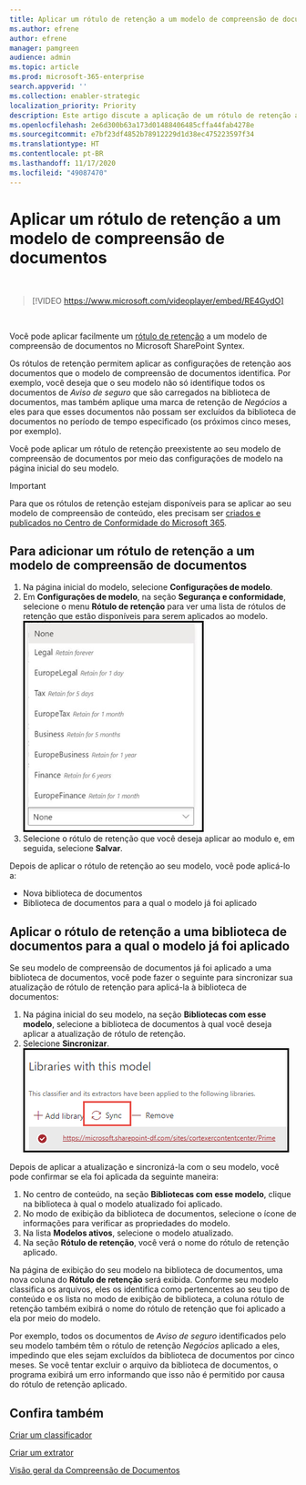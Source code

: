 ```yaml
---
title: Aplicar um rótulo de retenção a um modelo de compreensão de documentos
ms.author: efrene
author: efrene
manager: pamgreen
audience: admin
ms.topic: article
ms.prod: microsoft-365-enterprise
search.appverid: ''
ms.collection: enabler-strategic
localization_priority: Priority
description: Este artigo discute a aplicação de um rótulo de retenção a um modelo de compreensão de documentos
ms.openlocfilehash: 2e6d300b63a173d01488406485cffa44fab4278e
ms.sourcegitcommit: e7bf23df4852b78912229d1d38ec475223597f34
ms.translationtype: HT
ms.contentlocale: pt-BR
ms.lasthandoff: 11/17/2020
ms.locfileid: "49087470"
---
```

# <a name="apply-a-retention-label-to-a-document-understanding-model"></a>Aplicar um rótulo de retenção a um modelo de compreensão de documentos

</br>

> [!VIDEO https://www.microsoft.com/videoplayer/embed/RE4GydO]  

</br>


Você pode aplicar facilmente um [rótulo de retenção](https://docs.microsoft.com/microsoft-365/compliance/retention) a um modelo de compreensão de documentos no Microsoft SharePoint Syntex.

Os rótulos de retenção permitem aplicar as configurações de retenção aos documentos que o modelo de compreensão de documentos identifica.  Por exemplo, você deseja que o seu modelo não só identifique todos os documentos de *Aviso de seguro* que são carregados na biblioteca de documentos, mas também aplique uma marca de retenção de *Negócios* a eles para que esses documentos não possam ser excluídos da biblioteca de documentos no período de tempo especificado (os próximos cinco meses, por exemplo).

Você pode aplicar um rótulo de retenção preexistente ao seu modelo de compreensão de documentos por meio das configurações de modelo na página inicial do seu modelo. 

> [!Important]
> Para que os rótulos de retenção estejam disponíveis para se aplicar ao seu modelo de compreensão de conteúdo, eles precisam ser [criados e publicados no Centro de Conformidade do Microsoft 365](https://docs.microsoft.com/microsoft-365/compliance/create-apply-retention-labels#how-to-create-and-publish-retention-labels).

## <a name="to-add-a-retention-label-to-a-document-understanding-model"></a>Para adicionar um rótulo de retenção a um modelo de compreensão de documentos

1. Na página inicial do modelo, selecione **Configurações de modelo**.</br>
2. Em **Configurações de modelo**, na seção **Segurança e conformidade**, selecione o menu **Rótulo de retenção** para ver uma lista de rótulos de retenção que estão disponíveis para serem aplicados ao modelo.</br>
 ![Menu rótulo de retenção](../media/content-understanding/retention-labels-menu.png)</br> 
3. Selecione o rótulo de retenção que você deseja aplicar ao modulo e, em seguida, selecione **Salvar**.</br>

Depois de aplicar o rótulo de retenção ao seu modelo, você pode aplicá-lo a:
- Nova biblioteca de documentos
- Biblioteca de documentos para a qual o modelo já foi aplicado
 
## <a name="apply-the-retention-label-to-a-document-library-to-which-the-model-is-already-applied"></a>Aplicar o rótulo de retenção a uma biblioteca de documentos para a qual o modelo já foi aplicado

Se seu modelo de compreensão de documentos já foi aplicado a uma biblioteca de documentos, você pode fazer o seguinte para sincronizar sua atualização de rótulo de retenção para aplicá-la à biblioteca de documentos:</br>

1. Na página inicial do seu modelo, na seção **Bibliotecas com esse modelo**, selecione a biblioteca de documentos à qual você deseja aplicar a atualização de rótulo de retenção. </br> 
2. Selecione **Sincronizar**. </br>
 ![Modelo de sincronização](../media/content-understanding/sync-model.png)</br> 


Depois de aplicar a atualização e sincronizá-la com o seu modelo, você pode confirmar se ela foi aplicada da seguinte maneira:

1. No centro de conteúdo, na seção **Bibliotecas com esse modelo**, clique na biblioteca à qual o modelo atualizado foi aplicado. </br>
2. No modo de exibição da biblioteca de documentos, selecione o ícone de informações para verificar as propriedades do modelo.</br>  
3. Na lista **Modelos ativos**, selecione o modelo atualizado.</br>
4. Na seção **Rótulo de retenção**, você verá o nome do rótulo de retenção aplicado.</br>


Na página de exibição do seu modelo na biblioteca de documentos, uma nova coluna do **Rótulo de retenção** será exibida.  Conforme seu modelo classifica os arquivos, eles os identifica como pertencentes ao seu tipo de conteúdo e os lista no modo de exibição de biblioteca, a coluna rótulo de retenção também exibirá o nome do rótulo de retenção que foi aplicado a ela por meio do modelo.


Por exemplo, todos os documentos de *Aviso de seguro* identificados pelo seu modelo também têm o rótulo de retenção *Negócios* aplicado a eles, impedindo que eles sejam excluídos da biblioteca de documentos por cinco meses. Se você tentar excluir o arquivo da biblioteca de documentos, o programa exibirá um erro informando que isso não é permitido por causa do rótulo de retenção aplicado.

## <a name="see-also"></a>Confira também
[Criar um classificador](create-a-classifier.md)

[Criar um extrator](create-an-extractor.md)

[Visão geral da Compreensão de Documentos](document-understanding-overview.md)


